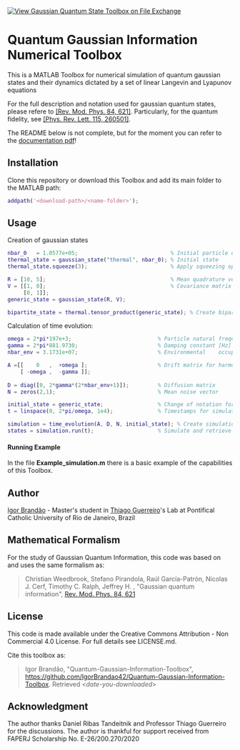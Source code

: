 [![View Gaussian Quantum State Toolbox on File Exchange](https://www.mathworks.com/matlabcentral/images/matlab-file-exchange.svg)](https://www.mathworks.com/matlabcentral/fileexchange/87614-quantum-open-dynamics-and-gaussian-information-toolbox)

# Quantum Gaussian Information Numerical Toolbox

This is a MATLAB Toolbox for numerical simulation of quantum gaussian states and their dynamics dictated by a set of linear Langevin and Lyapunov equations

For the full description and notation used for gaussian quantum states, please refere to [[Rev. Mod. Phys. 84, 621]](https://journals.aps.org/rmp/abstract/10.1103/RevModPhys.84.621). Particularly, for the quantum fidelity, see [[Phys. Rev. Lett. 115, 260501]](https://journals.aps.org/prl/abstract/10.1103/PhysRevLett.115.260501).

The README below is not complete, but for the moment you can refer to the [documentation pdf](https://github.com/IgorBrandao42/Quantum-Gaussian-Information-Toolbox/blob/main/Documentation__Quantum_Gaussian_Information_Toolbox.pdf)!

## Installation

Clone this repository or download this Toolbox and add its main folder to the MATLAB path:

```MATLAB
addpath('<download-path>/<name-folder>');
```

## Usage
 Creation of gaussian states

```MATLAB
nbar_0   = 1.0577e+05;                             % Initial particle occupation number
thermal_state = gaussian_state("thermal", nbar_0); % Initial state
thermal_state.squeeze(3);                          % Apply squeezing operator to gaussian state

R = [10, 5];                                       % Mean quadrature vector
V = [[1, 0];                                       % Covariance matrix
     [0, 1]];
generic_state = gaussian_state(R, V);

bipartite_state = thermal.tensor_product(generic_state); % Create bipartite gaussian state
```

Calculation of time evolution:
```MATLAB
omega = 2*pi*197e+3;                           % Particle natural frequency [Hz]
gamma = 2*pi*881.9730;                         % Damping constant [Hz] at 1.4 mbar pressure
nbar_env = 3.1731e+07;                         % Environmental    occupation number

A =[[    0   ,  +omega ];                      % Drift matrix for harmonic potential
    [ -omega ,  -gamma ]];
        
D = diag([0, 2*gamma*(2*nbar_env+1)]);         % Diffusion matrix
N = zeros(2,1);                                % Mean noise vector

initial_state = generic_state;                 % Change of notation for clarity!
t = linspace(0, 2*pi/omega, 1e4);              % Timestamps for simulation

simulation = time_evolution(A, D, N, initial_state); % Create simulation instance!
states = simulation.run(t);                    % Simulate and retrieve time evolved states (array of gaussian_state instances)   
```

#### Running Example
In the file **Example_simulation.m** there is a basic example of the capabilities of this Toolbox.

## Author
[Igor Brandão](mailto:igorbrandao@aluno.puc-rio.br) - Master's student in [Thiago Guerreiro](mailto:barbosa@puc-rio.br)'s Lab at Pontifical Catholic University of Rio de Janeiro, Brazil

## Mathematical Formalism
For the study of Gaussian Quantum Information, this code was based on and uses the same formalism as:

> Christian Weedbrook, Stefano Pirandola, Raúl García-Patrón, Nicolas J. Cerf, Timothy C. Ralph, Jeffrey H. , "Gaussian quantum information", [Rev. Mod. Phys. 84, 621](https://journals.aps.org/rmp/abstract/10.1103/RevModPhys.84.621)

## License
This code is made available under the Creative Commons Attribution - Non Commercial 4.0 License. For full details see LICENSE.md.

Cite this toolbox as: 
> Igor Brandão, "Quantum-Gaussian-Information-Toolbox", https://github.com/IgorBrandao42/Quantum-Gaussian-Information-Toolbox. Retrieved <*date-you-downloaded*>


## Acknowledgment
The author thanks Daniel Ribas Tandeitnik and Professor Thiago Guerreiro for the discussions. The author is thankful for support received from FAPERJ Scholarship No. E-26/200.270/2020



